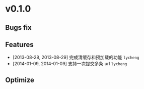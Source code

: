 # v0.1.0

## Bugs fix


## Features
  - [2013-08-28, 2013-08-29] 完成清缓存和预加载的功能 `lycheng`
  - [2014-01-09, 2014-01-09] 支持一次提交多条 url `lycheng`


## Optimize

